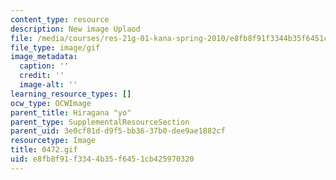 ```yaml
---
content_type: resource
description: New image Uplaod
file: /media/courses/res-21g-01-kana-spring-2010/e8fb8f91f3344b35f6451cb425970320_0472.gif
file_type: image/gif
image_metadata:
  caption: ''
  credit: ''
  image-alt: ''
learning_resource_types: []
ocw_type: OCWImage
parent_title: Hiragana "yo"
parent_type: SupplementalResourceSection
parent_uid: 3e0cf81d-d9f5-bb36-37b0-dee9ae1882cf
resourcetype: Image
title: 0472.gif
uid: e8fb8f91-f334-4b35-f645-1cb425970320
---
```


